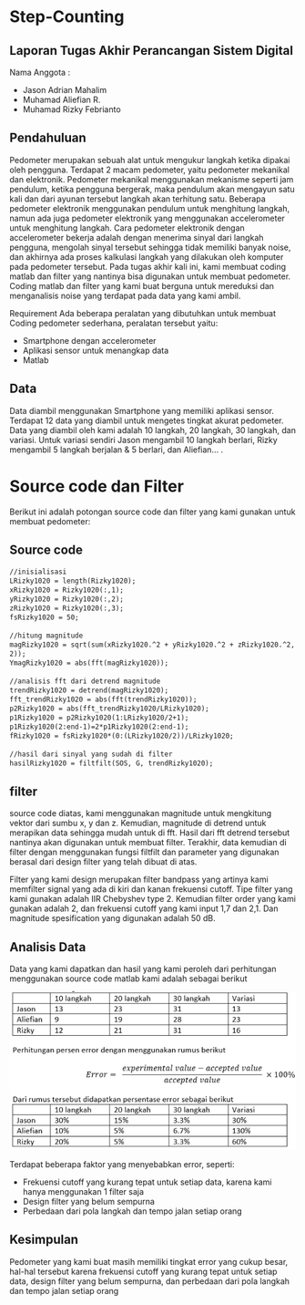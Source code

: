 # Step-Counting

## Laporan Tugas Akhir Perancangan Sistem Digital
Nama Anggota :
- Jason Adrian Mahalim
- Muhamad Aliefian R.
- Muhamad Rizky Febrianto

## Pendahuluan
Pedometer merupakan sebuah alat untuk mengukur langkah ketika dipakai oleh pengguna. Terdapat 2 macam pedometer, yaitu pedometer mekanikal dan elektronik. Pedometer mekanikal menggunakan mekanisme seperti jam pendulum, ketika pengguna bergerak, maka pendulum akan mengayun satu kali dan dari ayunan tersebut langkah akan terhitung satu. Beberapa pedometer elektronik menggunakan pendulum untuk menghitung langkah, namun ada juga pedometer elektronik yang menggunakan accelerometer untuk menghitung langkah. Cara pedometer elektronik dengan accelerometer bekerja adalah dengan menerima sinyal dari langkah pengguna, mengolah sinyal tersebut sehingga tidak memiliki banyak noise, dan akhirnya ada proses kalkulasi langkah yang dilakukan oleh komputer pada pedometer tersebut. Pada tugas akhir kali ini, kami membuat coding matlab dan filter yang nantinya bisa digunakan untuk membuat pedometer. Coding matlab dan filter yang kami buat berguna untuk mereduksi dan menganalisis noise yang terdapat pada data yang kami ambil. 

Requirement
Ada beberapa peralatan yang dibutuhkan untuk membuat Coding pedometer sederhana, peralatan tersebut yaitu:
- Smartphone dengan accelerometer
- Aplikasi sensor untuk menangkap data
- Matlab

## Data
Data diambil menggunakan Smartphone yang memiliki aplikasi sensor. Terdapat 12 data yang diambil untuk mengetes tingkat akurat pedometer. Data yang diambil oleh kami adalah 10 langkah, 20 langkah, 30 langkah, dan variasi. Untuk variasi sendiri Jason mengambil 10 langkah berlari, Rizky mengambil 5 langkah berjalan & 5 berlari, dan Aliefian… . 


# Source code dan Filter
Berikut ini adalah potongan source code dan filter yang kami gunakan untuk membuat pedometer:

## Source code


```
//inisialisasi
LRizky1020 = length(Rizky1020);
xRizky1020 = Rizky1020(:,1);
yRizky1020 = Rizky1020(:,2);
zRizky1020 = Rizky1020(:,3);
fsRizky1020 = 50;

//hitung magnitude
magRizky1020 = sqrt(sum(xRizky1020.^2 + yRizky1020.^2 + zRizky1020.^2, 2));
YmagRizky1020 = abs(fft(magRizky1020));

//analisis fft dari detrend magnitude
trendRizky1020 = detrend(magRizky1020);
fft_trendRizky1020 = abs(fft(trendRizky1020));
p2Rizky1020 = abs(fft_trendRizky1020/LRizky1020);
p1Rizky1020 = p2Rizky1020(1:LRizky1020/2+1);
p1Rizky1020(2:end-1)=2*p1Rizky1020(2:end-1);
fRizky1020 = fsRizky1020*(0:(LRizky1020/2))/LRizky1020;

//hasil dari sinyal yang sudah di filter
hasilRizky1020 = filtfilt(SOS, G, trendRizky1020); 
```

## filter

source code diatas, kami menggunakan magnitude untuk mengkitung vektor dari sumbu x, y dan z. Kemudian, magnitude di detrend untuk merapikan data sehingga mudah untuk di fft. Hasil dari fft detrend tersebut nantinya akan digunakan untuk membuat filter. Terakhir, data kemudian di filter dengan menggunakan fungsi filtfilt dan parameter yang digunakan berasal dari design filter yang telah dibuat di atas.

Filter yang kami design merupakan filter bandpass yang artinya kami memfilter signal yang ada di kiri dan kanan frekuensi cutoff. Tipe filter yang kami gunakan adalah IIR Chebyshev type 2. Kemudian filter order yang kami gunakan adalah 2, dan frekuensi cutoff yang kami input 1,7 dan 2,1. Dan magnitude spesification yang digunakan adalah 50 dB.

## Analisis Data

Data yang kami dapatkan dan hasil yang kami peroleh dari perhitungan menggunakan source code matlab kami adalah sebagai berikut

![Image description](Gambar1.png)

Terdapat beberapa faktor yang menyebabkan error, seperti:
- Frekuensi cutoff yang kurang tepat untuk setiap data, karena kami hanya menggunakan 1 filter saja
- Design filter yang belum sempurna
- Perbedaan dari pola langkah dan tempo jalan setiap orang


## Kesimpulan

Pedometer yang kami buat masih memiliki tingkat error yang cukup besar, hal-hal tersebut karena frekuensi cutoff yang kurang tepat untuk setiap data, design filter yang belum sempurna, dan perbedaan dari pola langkah dan tempo jalan setiap orang



 
